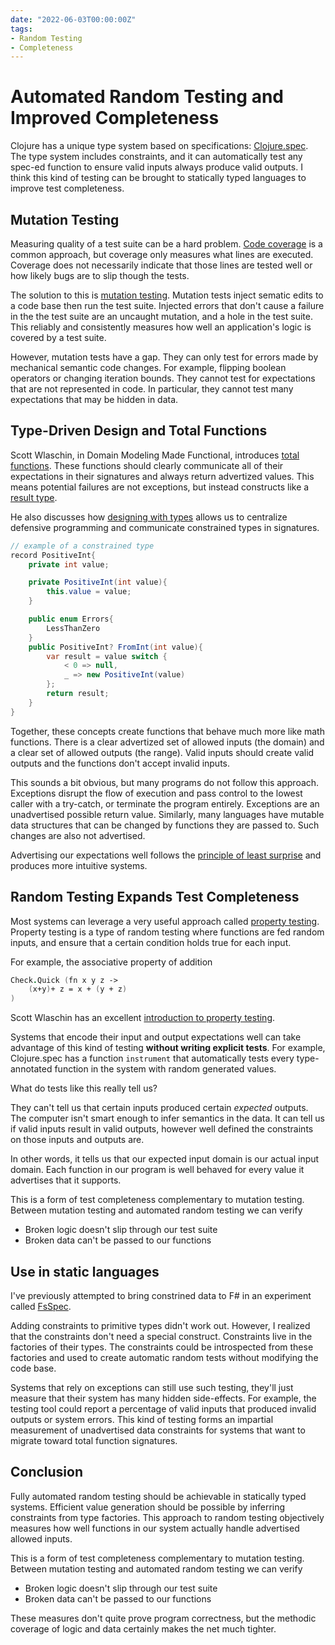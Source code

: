 ```yaml
---
date: "2022-06-03T00:00:00Z"
tags:
- Random Testing
- Completeness
---
```


# Automated Random Testing and Improved Completeness

Clojure has a unique type system based on specifications: [Clojure.spec](https://clojure.org/guides/spec). The type system includes constraints, and it can automatically test any spec-ed function to ensure valid inputs always produce valid outputs. I think this kind of testing can be brought to statically typed languages to improve test completeness.

<!-- TODO: throw out Domain testing as a potential name, if this doesn't already have a name -->

## Mutation Testing

Measuring quality of a test suite can be a hard problem. [Code coverage](https://en.wikipedia.org/wiki/Code_coverage) is a common approach, but coverage only measures what lines are executed. Coverage does not necessarily indicate that those lines are tested well or how likely bugs are to slip though the tests.

The solution to this is [mutation testing](https://en.wikipedia.org/wiki/Mutation_testing). Mutation tests inject sematic edits to a code base then run the test suite. Injected errors that don't cause a failure in the the test suite are an uncaught mutation, and a hole in the test suite. This reliably and consistently measures how well an application's logic is covered by a test suite.

However, mutation tests have a gap. They can only test for errors made by mechanical semantic code changes. For example, flipping boolean operators or changing iteration bounds.
They cannot test for expectations that are not represented in code. In particular, they cannot test many expectations that may be hidden in data.

## Type-Driven Design and Total Functions

Scott Wlaschin, in Domain Modeling Made Functional, introduces [total functions](https://en.wikipedia.org/wiki/Partial_function). These functions should clearly communicate all of their expectations in their signatures and always return advertized values. This means potential failures are not exceptions, but instead constructs like a [result type](../posts/2021-01-15-Results-Update.md).

He also discusses how [designing with types](https://fsharpforfunandprofit.com/series/designing-with-types/) allows us to centralize defensive programming and communicate constrained types in signatures.

```cs
// example of a constrained type
record PositiveInt{
    private int value;

    private PositiveInt(int value){
        this.value = value;
    }

    public enum Errors{
        LessThanZero
    }
    public PositiveInt? FromInt(int value){
        var result = value switch {
            < 0 => null,
            _ => new PositiveInt(value)
        };
        return result;
    }
}
```

Together, these concepts create functions that behave much more like math functions. There is a clear advertized set of allowed inputs (the domain) and a clear set of allowed outputs (the range). Valid inputs should create valid outputs and the functions don't accept invalid inputs. 

This sounds a bit obvious, but many programs do not follow this approach. Exceptions disrupt the flow of execution and pass control to the lowest caller with a try-catch, or terminate the program entirely. Exceptions are an unadvertised possible return value. Similarly, many languages have mutable data structures that can be changed by functions they are passed to. Such changes are also not advertised. 

Advertising our expectations well follows the [principle of least surprise](https://en.wikipedia.org/wiki/Principle_of_least_astonishment) and produces more intuitive systems.

## Random Testing Expands Test Completeness

Most systems can leverage a very useful approach called [property testing](https://en.wikipedia.org/wiki/Property_testing). Property testing is a type of random testing where functions are fed random inputs, and ensure that a certain condition holds true for each input.

For example, the associative property of addition
```fsharp
Check.Quick (fn x y z ->
    (x+y)+ z = x + (y + z)
)
```
Scott Wlaschin has an excellent [introduction to property testing](https://fsharpforfunandprofit.com/posts/property-based-testing/).

Systems that encode their input and output expectations well can take advantage of this kind of testing **without writing explicit tests**.
For example, Clojure.spec has a function `instrument` that automatically tests every type-annotated function in the system with random generated values.

What do tests like this really tell us?

They can't tell us that certain inputs produced certain *expected* outputs. The computer isn't smart enough to infer semantics in the data.
It can tell us if valid inputs result in valid outputs, however well defined the constraints on those inputs and outputs are.

In other words, it tells us that our expected input domain is our actual input domain. Each function in our program is well behaved for every value it advertises that it supports.

This is a form of test completeness complementary to mutation testing. Between mutation testing and automated random testing we can verify 
- Broken logic doesn't slip through our test suite
- Broken data can't be passed to our functions

## Use in static languages

I've previously attempted to bring constrined data to F# in an experiment called [FsSpec](https://github.com/farlee2121/FsSpec).

Adding constraints to primitive types didn't work out. However, I realized that the constraints don't need a special construct. 
Constraints live in the factories of their types. The constraints could be introspected from these factories and used to create automatic random tests without modifying the code base.

Systems that rely on exceptions can still use such testing, they'll just measure that their system has many hidden side-effects. For example, the testing tool could report a percentage of valid inputs that produced invalid outputs or system errors.
This kind of testing forms an impartial measurement of unadvertised data constraints for systems that want to migrate toward total function signatures.


## Conclusion

Fully automated random testing should be achievable in statically typed systems. Efficient value generation should be possible by inferring constraints from type factories.
This approach to random testing objectively measures how well functions in our system actually handle advertised allowed inputs.

This is a form of test completeness complementary to mutation testing. Between mutation testing and automated random testing we can verify 
- Broken logic doesn't slip through our test suite
- Broken data can't be passed to our functions

These measures don't quite prove program correctness, but the methodic coverage of logic and data certainly makes the net much tighter. 